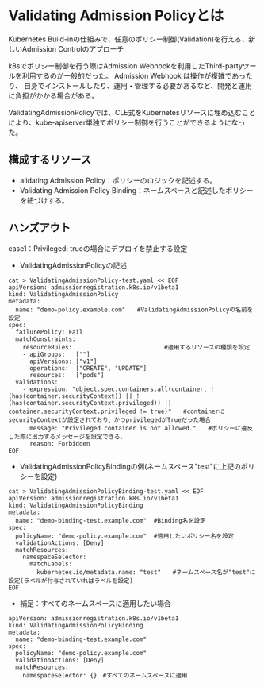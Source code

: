 # Validating Admission Policyとは

Kubernetes Build-inの仕組みで、任意のポリシー制御(Validation)を行える、新しいAdmission Controlのアプローチ

k8sでポリシー制御を行う際はAdmission Webhookを利用したThird-partyツールを利用するのが一般的だった。
Admission Webhook は操作が複雑であったり、 自身でインストールしたり、運用・管理する必要があるなど、開発と運用に負担がかかる場合がある。

ValidatingAdmissionPolicyでは、CLE式をKubernetesリソースに埋め込むことにより、kube-apiserver単独でポリシー制御を行うことができるようになった。

## 構成するリソース

* alidating Admission Policy：ポリシーのロジックを記述する。
* Validating Admission Policy Binding：ネームスペースと記述したポリシーを紐づけする。

## ハンズアウト

case1：Privileged: trueの場合にデプロイを禁止する設定

* ValidatingAdmissionPolicyの記述
```
cat > ValidatingAdmissionPolicy-test.yaml << EOF
apiVersion: admissionregistration.k8s.io/v1beta1
kind: ValidatingAdmissionPolicy
metadata:
  name: "demo-policy.example.com"　　#ValidatingAdmissionPolicyの名前を設定
spec:
  failurePolicy: Fail
  matchConstraints:
    resourceRules:　　　 　　　　　　　　　　　　#適用するリソースの種類を設定
    - apiGroups:   [""]
      apiVersions: ["v1"]
      operations:  ["CREATE", "UPDATE"]
      resources:   ["pods"]
  validations:
    - expression: "object.spec.containers.all(container, !(has(container.securityContext)) || !(has(container.securityContext.privileged)) || container.securityContext.privileged != true)"　　#containerにsecurityContextが設定されており、かつprivilegedがTrueだった場合
      message: "Privileged container is not allowed."　　#ポリシーに違反した際に出力するメッセージを設定できる。
      reason: Forbidden
EOF
```

* ValidatingAdmissionPolicyBindingの例(ネームスペース"test"に上記のポリシーを設定)
```
cat > ValidatingAdmissionPolicyBinding-test.yaml << EOF
apiVersion: admissionregistration.k8s.io/v1beta1
kind: ValidatingAdmissionPolicyBinding
metadata:
  name: "demo-binding-test.example.com"  #Binding名を設定
spec:
  policyName: "demo-policy.example.com"  #適用したいポリシー名を設定
  validationActions: [Deny]
  matchResources:
    namespaceSelector:
      matchLabels:
        kubernetes.io/metadata.name: "test"　　#ネームスペース名が"test"に設定(ラベルが付与されていればラベルを設定)
EOF
```

* 補足：すべてのネームスペースに適用したい場合
```
apiVersion: admissionregistration.k8s.io/v1beta1
kind: ValidatingAdmissionPolicyBinding
metadata:
  name: "demo-binding-test.example.com"
spec:
  policyName: "demo-policy.example.com"
  validationActions: [Deny]
  matchResources:
    namespaceSelector: {}　#すべてのネームスペースに適用
```


